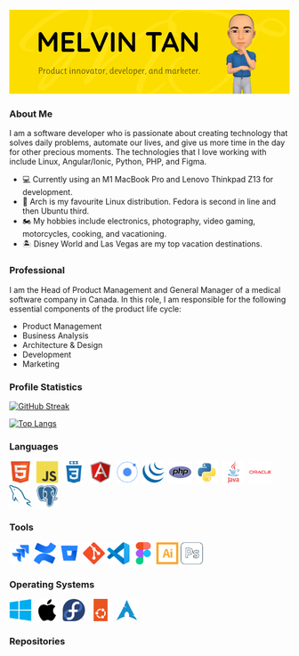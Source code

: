 ![Melvin Tan Banner](/images/banner-01.png)

### About Me
I am a software developer who is passionate about creating technology that solves daily problems, automate our lives, and give us more time in the day for other precious moments. The technologies that I love working with include Linux, Angular/Ionic, Python, PHP, and Figma.
- :computer: Currently using an M1 MacBook Pro and Lenovo Thinkpad Z13 for development.
- :penguin:	Arch is my favourite Linux distribution. Fedora is second in line and then Ubuntu third.
- :motorcycle: My hobbies include electronics, photography, video gaming, motorcycles, cooking, and vacationing.
- :desert_island:	Disney World and Las Vegas are my top vacation destinations.

### Professional
I am the Head of Product Management and General Manager of a medical software company in Canada. In this role, I am responsible for the following essential components of the product life cycle:
- Product Management
- Business Analysis
- Architecture & Design
- Development
- Marketing

### Profile Statistics
[![GitHub Streak](http://github-readme-streak-stats.herokuapp.com?user=innershell&theme=blueberry)](https://git.io/streak-stats)

[![Top Langs](https://github-readme-stats.vercel.app/api/top-langs/?username=innershell&layout=compact&theme=blueberry)](https://github.com/anuraghazra/github-readme-stats)

### Languages
<!-- https://github.com/devicons/devicon/tree/master/icons -->
<div>
  <img src="https://github.com/devicons/devicon/blob/master/icons/html5/html5-original.svg" title="HTML" width="40" height="40"/>&nbsp;
  <img src="https://github.com/devicons/devicon/blob/master/icons/javascript/javascript-original.svg" title="JavaScript" width="40" height="40"/>&nbsp;
  <img src="https://github.com/devicons/devicon/blob/master/icons/css3/css3-plain-wordmark.svg" title="CSS" width="40" height="40"/>&nbsp;
  <img src="https://github.com/devicons/devicon/blob/master/icons/angularjs/angularjs-original.svg" title="Angular" width="40" height="40"/>&nbsp;
  <img src="https://github.com/devicons/devicon/blob/master/icons/ionic/ionic-original.svg" title="Ionic" width="40" height="40"/>&nbsp;
  <img src="https://github.com/devicons/devicon/blob/master/icons/jquery/jquery-original.svg" title="JQuery" width="40" height="40"/>&nbsp;
  <img src="https://github.com/devicons/devicon/blob/master/icons/php/php-original.svg" title="PHP" width="40" height="40"/>&nbsp;
  <img src="https://github.com/devicons/devicon/blob/master/icons/python/python-original.svg" title="Python" width="40" height="40"/>&nbsp;
  <img src="https://github.com/devicons/devicon/blob/master/icons/java/java-original-wordmark.svg" title="Java" width="40" height="40"/>&nbsp;
  <img src="https://github.com/devicons/devicon/blob/master/icons/oracle/oracle-original.svg" title="Oracle" width="40" height="40"/>&nbsp;
  <img src="https://github.com/devicons/devicon/blob/master/icons/mysql/mysql-original.svg" title="MySQL" width="40" height="40"/>&nbsp;
  <img src="https://github.com/devicons/devicon/blob/master/icons/postgresql/postgresql-plain.svg" title="PostgreSQL" width="40" height="40"/>&nbsp;
</div>

### Tools
<div>
  <img src="https://github.com/devicons/devicon/blob/master/icons/jira/jira-original.svg" title="Jira" width="40" height="40"/>
  <img src="https://github.com/devicons/devicon/blob/master/icons/confluence/confluence-original.svg" title="Confluence" width="40" height="40"/>
  <img src="https://github.com/devicons/devicon/blob/master/icons/bitbucket/bitbucket-original.svg" title="Bitbucket" width="40" height="40"/>
  <img src="https://github.com/devicons/devicon/blob/master/icons/git/git-original.svg" title="Git" width="40" height="40"/>
  <img src="https://github.com/devicons/devicon/blob/master/icons/vscode/vscode-original.svg" title="Visual Studio Code" width="40" height="40"/>
  <img src="https://github.com/devicons/devicon/blob/master/icons/figma/figma-original.svg" title="Figma" width="40" height="40"/>
  <img src="https://github.com/devicons/devicon/blob/master/icons/illustrator/illustrator-line.svg" title="Adobe Illustrator" width="40" height="40"/>
  <img src="https://github.com/devicons/devicon/blob/master/icons/photoshop/photoshop-line.svg" title="Adobe Photoshop" width="40" height="40"/>
</div>

### Operating Systems
<div>
  <img src="https://github.com/devicons/devicon/blob/master/icons/windows8/windows8-original.svg" title="Windows" width="40" height="40"/>&nbsp;
  <img src="https://github.com/devicons/devicon/blob/master/icons/apple/apple-original.svg" title="OSX" width="40" height="40"/>&nbsp;
  <img src="https://github.com/devicons/devicon/blob/master/icons/fedora/fedora-original.svg" title="Fedora" width="40" height="40"/>&nbsp;
  <img src="https://github.com/devicons/devicon/blob/master/icons/ubuntu/ubuntu-original.svg" title="Ubuntu" width="40" height="40"/>&nbsp;
  <img src="https://github.com/devicons/devicon/blob/master/icons/archlinux/archlinux-original.svg" title="Arch" width="40" height="40"/>&nbsp;  
</div>

### Repositories




<!--
**innershell/innershell** is a ✨ _special_ ✨ repository because its `README.md` (this file) appears on your GitHub profile.

Here are some ideas to get you started:

- 🔭 I’m currently working on ...
- 🌱 I’m currently learning ...
- 👯 I’m looking to collaborate on ...
- 🤔 I’m looking for help with ...
- 💬 Ask me about ...
- 📫 How to reach me: ...
- 😄 Pronouns: ...
- ⚡ Fun fact: ...
-->
